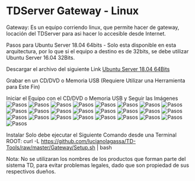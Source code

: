 # TDServer Gateway - Linux

Gateway: Es un equipo corriendo linux, que permite hacer de gateway, locación del TDServer para asi hacer lo accesible desde Internet.

Pasos para Ubuntu Server 18.04 64bits - Solo esta disponible en esta arquitectura, por lo que si el equipo a destino es de 32bits, se debe utilizar Ubuntu Server 16.04 32Bits.

Descargar el archivo del siguiente Link [Ubuntu Server 18.04 64Bits](https://releases.ubuntu.com/18.04/ubuntu-18.04.4-live-server-amd64.iso)

Grabar en un CD/DVD o Memoria USB (Requiere Utilizar una Herramienta para Este Fin)

Iniciar el Equipo con el CD/DVD o Memoria USB y Seguir las Imágenes
![Pasos](https://raw.githubusercontent.com/lucianolagassa/TD-Tools/master/Gateway/Linux/Ubuntu-18.04/Capturas/Ubuntu-1804-Install001.png)
![Pasos](https://raw.githubusercontent.com/lucianolagassa/TD-Tools/master/Gateway/Linux/Ubuntu-18.04/Capturas/Ubuntu-1804-Install002.png)
![Pasos](https://raw.githubusercontent.com/lucianolagassa/TD-Tools/master/Gateway/Linux/Ubuntu-18.04/Capturas/Ubuntu-1804-Install003.png)
![Pasos](https://raw.githubusercontent.com/lucianolagassa/TD-Tools/master/Gateway/Linux/Ubuntu-18.04/Capturas/Ubuntu-1804-Install004.png)
![Pasos](https://raw.githubusercontent.com/lucianolagassa/TD-Tools/master/Gateway/Linux/Ubuntu-18.04/Capturas/Ubuntu-1804-Install005.png)
![Pasos](https://raw.githubusercontent.com/lucianolagassa/TD-Tools/master/Gateway/Linux/Ubuntu-18.04/Capturas/Ubuntu-1804-Install006.png)
![Pasos](https://raw.githubusercontent.com/lucianolagassa/TD-Tools/master/Gateway/Linux/Ubuntu-18.04/Capturas/Ubuntu-1804-Install007.png)
![Pasos](https://raw.githubusercontent.com/lucianolagassa/TD-Tools/master/Gateway/Linux/Ubuntu-18.04/Capturas/Ubuntu-1804-Install008.png)
![Pasos](https://raw.githubusercontent.com/lucianolagassa/TD-Tools/master/Gateway/Linux/Ubuntu-18.04/Capturas/Ubuntu-1804-Install009.png)
![Pasos](https://raw.githubusercontent.com/lucianolagassa/TD-Tools/master/Gateway/Linux/Ubuntu-18.04/Capturas/Ubuntu-1804-Install010.png)
![Pasos](https://raw.githubusercontent.com/lucianolagassa/TD-Tools/master/Gateway/Linux/Ubuntu-18.04/Capturas/Ubuntu-1804-Install011.png)
![Pasos](https://raw.githubusercontent.com/lucianolagassa/TD-Tools/master/Gateway/Linux/Ubuntu-18.04/Capturas/Ubuntu-1804-Install012.png)
![Pasos](https://raw.githubusercontent.com/lucianolagassa/TD-Tools/master/Gateway/Linux/Ubuntu-18.04/Capturas/Ubuntu-1804-Install013.png)
![Pasos](https://raw.githubusercontent.com/lucianolagassa/TD-Tools/master/Gateway/Linux/Ubuntu-18.04/Capturas/Ubuntu-1804-Install014.png)
![Pasos](https://raw.githubusercontent.com/lucianolagassa/TD-Tools/master/Gateway/Linux/Ubuntu-18.04/Capturas/Ubuntu-1804-Install015.png)
![Pasos](https://raw.githubusercontent.com/lucianolagassa/TD-Tools/master/Gateway/Linux/Ubuntu-18.04/Capturas/Ubuntu-1804-Install016.png)
![Pasos](https://raw.githubusercontent.com/lucianolagassa/TD-Tools/master/Gateway/Linux/Ubuntu-18.04/Capturas/Ubuntu-1804-Install017.png)
![Pasos](https://raw.githubusercontent.com/lucianolagassa/TD-Tools/master/Gateway/Linux/Ubuntu-18.04/Capturas/Ubuntu-1804-Install018.png)
![Pasos](https://raw.githubusercontent.com/lucianolagassa/TD-Tools/master/Gateway/Linux/Ubuntu-18.04/Capturas/Ubuntu-1804-Install019.png)
![Pasos](https://raw.githubusercontent.com/lucianolagassa/TD-Tools/master/Gateway/Linux/Ubuntu-18.04/Capturas/Ubuntu-1804-Install020.png)
![Pasos](https://raw.githubusercontent.com/lucianolagassa/TD-Tools/master/Gateway/Linux/Ubuntu-18.04/Capturas/Ubuntu-1804-Install021.png)
![Pasos](https://raw.githubusercontent.com/lucianolagassa/TD-Tools/master/Gateway/Linux/Ubuntu-18.04/Capturas/Ubuntu-1804-Install022.png)
![Pasos](https://raw.githubusercontent.com/lucianolagassa/TD-Tools/master/Gateway/Linux/Ubuntu-18.04/Capturas/Ubuntu-1804-Install023.png)
![Pasos](https://raw.githubusercontent.com/lucianolagassa/TD-Tools/master/Gateway/Linux/Ubuntu-18.04/Capturas/Ubuntu-1804-Install024.png)
![Pasos](https://raw.githubusercontent.com/lucianolagassa/TD-Tools/master/Gateway/Linux/Ubuntu-18.04/Capturas/Ubuntu-1804-Install025.png)

Instalar Solo debe ejecutar el Siguiente Comando desde una Terminal ROOT: curl -L https://github.com/lucianolagassa/TD-Tools/raw/master/Gateway/Setup.sh | bash

Nota: No se utilizaran los nombres de los productos que forman parte del sistema TD, para evitar problemas legales, dado que son propiedad de sus respectivos dueños.
